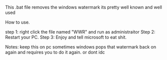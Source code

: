 This .bat file removes the windows watermark its pretty well known and well used

How to use.

step 1: right click the file named "WWR" and run as administraitor
Step 2: Restart your PC.
Step 3: Enjoy and tell microsoft to eat shit.

Notes: keep this on pc sometimes windows pops that watermark back on again and requires you to do it again. or dont idc
